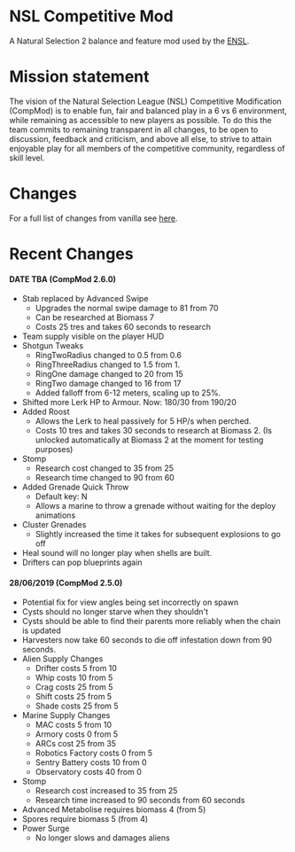 # NSL Competitive Mod
A Natural Selection 2 balance and feature mod used by the [ENSL](https://www.ensl.org).

# Mission statement
The vision of the Natural Selection League (NSL) Competitive Modification (CompMod) is to enable fun, fair and balanced play in a 6 vs 6 environment, while remaining as accessible to new players as possible.
To do this the team commits to remaining transparent in all changes, to be open to discussion, feedback and criticism, and above all else, to strive to attain enjoyable play for all members of the competitive community, regardless of skill level. 

# Changes
For a full list of changes from vanilla see [here](changes "CompMod ChangeLog").

# Recent Changes
#### DATE TBA (CompMod 2.6.0)
* Stab replaced by Advanced Swipe
    * Upgrades the normal swipe damage to 81 from 70
    * Can be researched at Biomass 7 
    * Costs 25 tres and takes 60 seconds to research
* Team supply visible on the player HUD
* Shotgun Tweaks
    * RingTwoRadius changed to 0.5 from 0.6
    * RingThreeRadius changed to 1.5 from 1.
    * RingOne damage changed to 20 from 15
    * RingTwo damage changed to 16 from 17
    * Added falloff from 6-12 meters, scaling up to 25%.
* Shifted more Lerk HP to Armour. Now: 180/30 from 190/20
* Added Roost 
    * Allows the Lerk to heal passively for 5 HP/s when perched.
    * Costs 10 tres and takes 30 seconds to research at Biomass 2. (Is unlocked automatically at Biomass 2 at the moment for testing purposes)
* Stomp 
    * Research cost changed to 35 from 25
    * Research time changed to 90 from 60
* Added Grenade Quick Throw
    * Default key: N
    * Allows a marine to throw a grenade without waiting for the deploy animations
* Cluster Grenades
    * Slightly increased the time it takes for subsequent explosions to go off
* Heal sound will no longer play when shells are built.
* Drifters can pop blueprints again

#### 28/06/2019 (CompMod 2.5.0)
* Potential fix for view angles being set incorrectly on spawn 
* Cysts should no longer starve when they shouldn't
* Cysts should be able to find their parents more reliably when the chain is updated
* Harvesters now take 60 seconds to die off infestation down from 90 seconds.
* Alien Supply Changes
    * Drifter costs 5 from 10
    * Whip costs 10 from 5
    * Crag costs 25 from 5
    * Shift costs 25 from 5
    * Shade costs 25 from 5
* Marine Supply Changes
    * MAC costs 5 from 10
    * Armory costs 0 from 5
    * ARCs cost 25 from 35
    * Robotics Factory costs 0 from 5
    * Sentry Battery costs 10 from 0
    * Observatory costs 40 from 0
* Stomp
    * Research cost increased to 35 from 25
    * Research time increased to 90 seconds from 60 seconds
* Advanced Metabolise requires biomass 4 (from 5)
* Spores require biomass 5 (from 4)
* Power Surge
    * No longer slows and damages aliens 